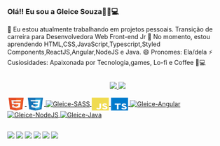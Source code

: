 ### Olá!! Eu sou a Gleice Souza👩‍💻💻

<!--
**gleicebsouza/gleicebsouza** is a ✨ _special_ ✨ repository because its `README.md` (this file) appears on your GitHub profile.
linguagens:
  <img align="center" alt="Gleice-ReactJS" height="30" width="40" src="https://raw.githubusercontent.com/devicons/devicon/master/icons/react/react-original.svg">
    <img align="center" alt="Gleice-Ty" height="30" width="40" src="https://raw.githubusercontent.com/devicons/devicon/master/icons/typescript/typescript-plain.svg"/>
  <img align="center" alt="Gleice-NodeJS" height="30" width="40" src="https://cdn.jsdelivr.net/gh/devicons/devicon/icons/nodejs/nodejs-original.svg" />
  <img align="center" alt="Gleice-Tailwindcss" height="30" width="40" src="https://cdn.jsdelivr.net/gh/devicons/devicon/icons/tailwindcss/tailwindcss-original-wordmark.svg" />
  <img  align="center" alt="Gleice-GraphQL" height="30" width="40" src="https://cdn.jsdelivr.net/gh/devicons/devicon/icons/graphql/graphql-plain.svg" />
    <img align="center" alt="Gleice-Oracle" height="30" width="40" src="https://cdn.jsdelivr.net/gh/devicons/devicon/icons/oracle/oracle-original.svg" />
  <img align="right" alt="Rafa-pic" height="150" style="border-radius:50px;"
   <a href="https://discord.gg/URvVJSkC" target="_blank"><img src="https://img.shields.io/badge/Discord-7289DA?style=for-the-badge&logo=discord&logoColor=white" target="_blank"></a> 
  src="https://media.discordapp.net/attachments/639956127056134178/890373478988013628/Publicacoes_Instagram_1_1.png?width=676&height=676">

-->


🔭 Eu estou atualmente trabalhando em projetos pessoais. Transição de carreira para Desenvolvedora Web Front-end Jr
🌱 No momento, estou aprendendo HTML,CSS,JavaScript,Typescript,Styled Components,ReactJS,Angular,NodeJS e Java.
😄 Pronomes: Ela/dela
⚡ Cusiosidades: Apaixonada por Tecnologia,games, Lo-fi e Coffee 💜💻
##

<div align="center">
  <a href="https://github.com/gleicebsouza">
  <img height="150em" src="https://github-readme-stats.vercel.app/api?username=gleicebsouza&show_icons=true&theme=radical&include_all_commits=true&count_private=true"/>
  <img height="150em" src="https://github-readme-stats.vercel.app/api/top-langs/?username=gleicebsouza&layout=compact&langs_count=7&theme=radical"/>
</div>
 
  
<div style="display: inline_block"><br>
   <img align="center" alt="Gleice-HTML" height="30" width="40" src="https://raw.githubusercontent.com/devicons/devicon/master/icons/html5/html5-original.svg">
  <img align="center" alt="Gleice-CSS" height="30" width="40" src="https://raw.githubusercontent.com/devicons/devicon/master/icons/css3/css3-original.svg">
  <img align="center" alt="Gleice-SASS" height="30" width="40" src="https://cdn.jsdelivr.net/gh/devicons/devicon/icons/sass/sass-original.svg" />
  <img align="center" alt="Gleice-Js" height="30" width="40" src="https://raw.githubusercontent.com/devicons/devicon/master/icons/javascript/javascript-plain.svg">
  <img align="center" alt="Gleice-Ty" height="30" width="40" src="https://raw.githubusercontent.com/devicons/devicon/master/icons/typescript/typescript-plain.svg"/>
  <img align="center" alt="Gleice-Angular" height="30" width="40" src="https://cdn.jsdelivr.net/gh/devicons/devicon/icons/angularjs/angularjs-original.svg" />
  <img align="center" alt="Gleice-NodeJS" height="30" width="40" src="https://cdn.jsdelivr.net/gh/devicons/devicon/icons/nodejs/nodejs-original.svg" />
  <img align="center" alt="Gleice-Java" height="30" width="40"  src="https://cdn.jsdelivr.net/gh/devicons/devicon/icons/java/java-original.svg" />
          
</div>

##

<div> 
  <a href="https://instagram.com/_gleicebsouza" target="_blank"><img src="https://img.shields.io/badge/-Instagram-%23E4405F?style=for-the-badge&logo=instagram&logoColor=white" target="_blank"></a>
 	<a href="https://www.twitch.tv/gleiissi" target="_blank"><img src="https://img.shields.io/badge/Twitch-9146FF?style=for-the-badge&logo=twitch&logoColor=white" target="_blank"></a>
  <a href="https://www.linkedin.com/in/gleicebsouza/" target="_blank"><img src="https://img.shields.io/badge/-LinkedIn-%230077B5?style=for-the-badge&logo=linkedin&logoColor=white" target="_blank"></a> 
 <a href="https://wa.me/5533999206326" target="_blank"> <img src="https://img.shields.io/badge/WhatsApp-25D366?style=for-the-badge&logo=whatsapp&logoColor=white" target="_blank"></a> 
  <a href="https://t.me/gleicebsouza" target="_blank"><img src="https://img.shields.io/badge/Telegram-2CA5E0?style=for-the-badge&logo=telegram&logoColor=white" target="_blank"></a> 
  <a href="https://discord.gg/URvVJSkC" target="_blank"><img src="https://img.shields.io/badge/Discord-7289DA?style=for-the-badge&logo=discord&logoColor=white" target="_blank"></a> 
 
</div>
